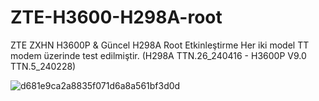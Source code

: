 # ZTE-H3600-H298A-root
ZTE ZXHN H3600P &amp; Güncel H298A Root Etkinleştirme
Her iki model TT modem üzerinde test edilmiştir. 
(H298A TTN.26_240416 - H3600P V9.0 TTN.5_240228)

![d681e9ca2a8835f071d6a8a561bf3d0d](https://github.com/user-attachments/assets/dd5cdfba-7672-41cd-99bc-c62ad6b4e22a)
